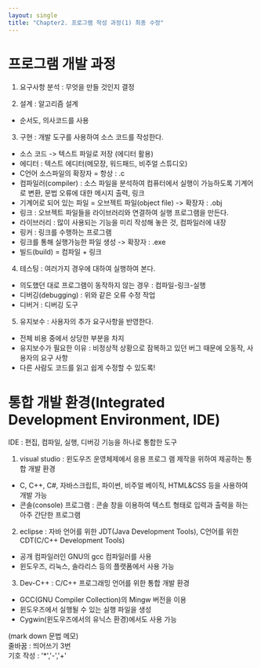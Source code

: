 ```yaml
---
layout: single
title: "Chapter2. 프로그램 작성 과정(1) 최종 수정"
---
```


# 프로그램 개발 과정

1. 요구사항 분석 : 무엇을 만들 것인지 결정   

2. 설계 : 알고리즘 설계   
* 순서도, 의사코드를 사용   

3. 구현 : 개발 도구를 사용하여 소스 코드를 작성한다.   
* 소스 코드 -> 텍스트 파일로 저장 (에디터 활용)   
* 에디터 : 텍스트 에디터(메모장, 워드패드, 비주얼 스튜디오)   
* C언어 소스파일의 확장자 = 항상 : .c   
* 컴파일러(compiler) : 소스 파일을 분석하여 컴퓨터에서 실행이 가능하도록 기계어로 변환, 문법 오류에 대한 메시지 출력, 링크   
* 기계어로 되어 있는 파일 = 오브젝트 파일(object file) -> 확장자 : .obj   
* 링크 : 오브젝트 파일들을 라이브러리와 연결하여 실행 프로그램을 만든다.   
* 라이브러리 : 많이 사용되는 기능을 미리 작성해 놓은 것, 컴파일러에 내장   
* 링커 : 링크를 수행하는 프로그램   
* 링크를 통해 실행가능한 파일 생성 -> 확장자 : .exe   
* 빌드(build) = 컴파일 + 링크   

4. 테스팅 : 여러가지 경우에 대하여 실행하여 본다.   
* 의도했던 대로 프로그램이 동작하지 않는 경우 : 컴파일-링크-실행   
* 디버깅(debugging) : 위와 같은 오류 수정 작업   
* 디버거 : 디버깅 도구   

5. 유지보수 : 사용자의 추가 요구사항을 반영한다.   
* 전체 비용 중에서 상당한 부분을 차지   
* 유지보수가 필요한 이유 : 비정상적 상황으로 잠복하고 있던 버그 때문에 오동작, 사용자의 요구 사항   
* 다른 사람도 코드를 읽고 쉽게 수정할 수 있도록!   

# 통합 개발 환경(Integrated Development Environment, IDE)

IDE : 편집, 컴파일, 실행, 디버깅 기능을 하나로 통합한 도구

1. visual studio : 윈도우즈 운영체제에서 응용 프로그 램 제작을 위하여 제공하는 통합 개발 환경   
* C, C++, C#, 자바스크립트, 파이썬, 비주얼 베이직, HTML&CSS 등을 사용하여 개발 가능   
* 콘솔(console) 프로그램 : 콘솔 창을 이용하여 텍스트 형태로 입력과 출력을 하는 아주 간단한 프로그램   

2. eclipse : 자바 언어를 위한 JDT(Java Development Tools), C언어를 위한 CDT(C/C++ Development Tools)   
* 공개 컴파일러인 GNU의 gcc 컴파일러를 사용   
* 윈도우즈, 리눅스, 솔라리스 등의 플랫폼에서 사용 가능   

3. Dev-C++ : C/C++ 프로그래밍 언어를 위한 통합 개발 환경   
* GCC(GNU Compiler Collection)의 Mingw 버전을 이용   
* 윈도우즈에서 실행될 수 있는 실행 파일을 생성   
* Cygwin(윈도우즈에서의 유닉스 환경)에서도 사용 가능   

(mark down 문법 메모)   
줄바꿈 : 띄어쓰기 3번   
기호 작성 : '*','-','+'
